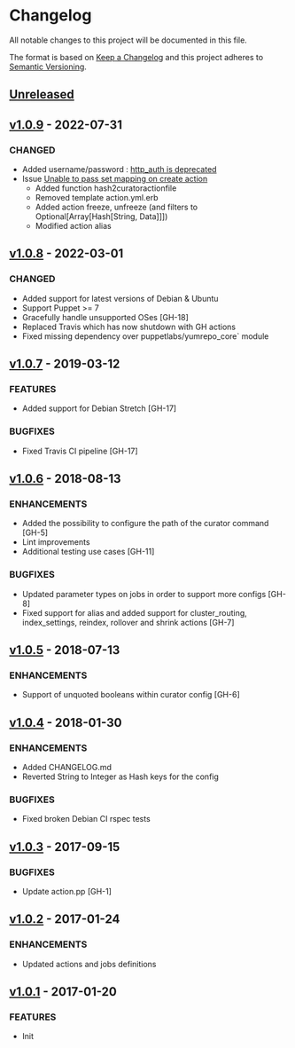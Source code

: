 # Changelog

All notable changes to this project will be documented in this file.

The format is based on [Keep a Changelog](http://keepachangelog.com/en/1.0.0/)
and this project adheres to [Semantic Versioning](http://semver.org/spec/v2.0.0.html).

## [Unreleased]

## [v1.0.9] - 2022-07-31
### CHANGED

- Added username/password : [http_auth is deprecated](https://www.elastic.co/guide/en/elasticsearch/client/curator/current/configfile.html#http_auth)
- Issue [Unable to pass set mapping on create action](https://github.com/mvisonneau/puppet-curator/issues/19)
    - Added function hash2curatoractionfile
    - Removed template action.yml.erb
    - Added action freeze, unfreeze (and filters to Optional[Array[Hash[String, Data]]])
    - Modified action alias

## [v1.0.8] - 2022-03-01
### CHANGED

- Added support for latest versions of Debian & Ubuntu
- Support Puppet >= 7
- Gracefully handle unsupported OSes [GH-18]
- Replaced Travis which has now shutdown with GH actions
- Fixed missing dependency over puppetlabs/yumrepo_core` module

## [v1.0.7] - 2019-03-12
### FEATURES

- Added support for Debian Stretch [GH-17]

### BUGFIXES

- Fixed Travis CI pipeline [GH-17]

## [v1.0.6] - 2018-08-13
### ENHANCEMENTS

- Added the possibility to configure the path of the curator command [GH-5]
- Lint improvements
- Additional testing use cases [GH-11]

### BUGFIXES

- Updated parameter types on jobs in order to support more configs [GH-8]
- Fixed support for alias and added support for cluster_routing, index_settings, reindex, rollover and shrink actions [GH-7]

## [v1.0.5] - 2018-07-13
### ENHANCEMENTS

- Support of unquoted booleans within curator config [GH-6]

## [v1.0.4] - 2018-01-30
### ENHANCEMENTS

- Added CHANGELOG.md
- Reverted String to Integer as Hash keys for the config

### BUGFIXES

- Fixed broken Debian CI rspec tests

## [v1.0.3] - 2017-09-15
### BUGFIXES

- Update action.pp [GH-1]

## [v1.0.2] - 2017-01-24
### ENHANCEMENTS

- Updated actions and jobs definitions

## [v1.0.1] - 2017-01-20
### FEATURES

- Init

[Unreleased]: https://github.com/mvisonneau/puppet-curator/compare/v1.0.9...HEAD
[v1.0.9]: https://github.com/mvisonneau/puppet-curator/compare/v1.0.8...v1.0.9
[v1.0.8]: https://github.com/mvisonneau/puppet-curator/compare/v1.0.7...v1.0.8
[v1.0.7]: https://github.com/mvisonneau/puppet-curator/compare/v1.0.6...v1.0.7
[v1.0.6]: https://github.com/mvisonneau/puppet-curator/compare/v1.0.5...v1.0.6
[v1.0.5]: https://github.com/mvisonneau/puppet-curator/compare/v1.0.4...v1.0.5
[v1.0.4]: https://github.com/mvisonneau/puppet-curator/compare/v1.0.3...v1.0.4
[v1.0.3]: https://github.com/mvisonneau/puppet-curator/compare/v1.0.2...v1.0.3
[v1.0.2]: https://github.com/mvisonneau/puppet-curator/compare/v1.0.1...v1.0.2
[v1.0.1]: https://github.com/mvisonneau/puppet-curator/tree/v1.0.1

